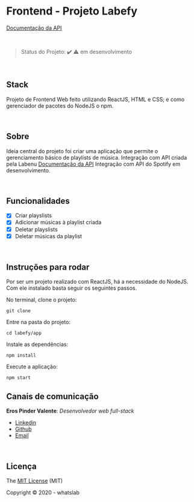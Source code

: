 
# Frontend - Projeto Labefy
[Documentação da API](https://documenter.getpostman.com/view/7549981/SztBc8eT?version=latest)

<br>

> Status do Projeto: :heavy_check_mark: :warning: em desenvolvimento

<br>

## Stack
Projeto de Frontend Web feito utilizando ReactJS, HTML e CSS; 
e como gerenciador de pacotes do NodeJS o npm.

<br>

## Sobre
Ideia central do projeto foi criar uma aplicação que permite o gerenciamento básico de playlists de música. 
Integração com API criada pela Labenu [Documentação da API](https://documenter.getpostman.com/view/7549981/SztBc8eT?version=latest)
Integração com API do Spotify em desenvolvimento.

<br>

## Funcionalidades 

- [X] Criar playslists
- [X] Adicionar músicas à playlist criada
- [X] Deletar playslists
- [X] Deletar músicas da playlist

<br>

## Instruções para rodar
Por ser um projeto realizado com ReactJS, há a necessidade do NodeJS. Com ele instalado basta seguir os seguintes passos.

No terminal, clone o projeto:
```
git clone 
```

Entre na pasta do projeto:
```
cd labefy/app
```

Instale as dependências:
```
npm install
```

Execute a aplicação:
```
npm start 
```

## Canais de comunicação

**Eros Pinder Valente**: *Desenvolvedor web full-stack*

- [Linkedin](https://www.linkedin.com/in/erospv/)
- [Github](https://github.com/erospv)
- [Email](eros.pv@gmail.com)

<br>

## Licença

The [MIT License]() (MIT)

Copyright :copyright: 2020 - whatslab
